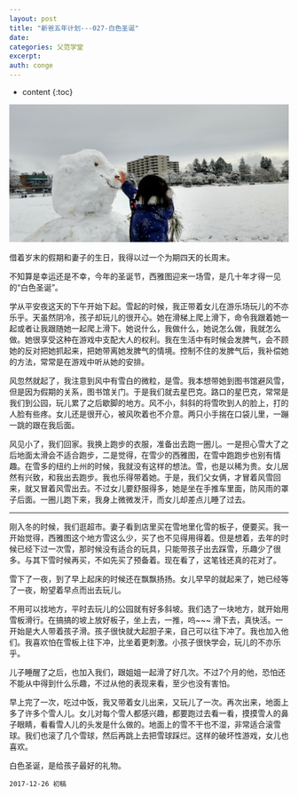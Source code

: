 ```yaml
---
layout: post
title: "新爸五年计划---027-白色圣诞"
date:
categories: 父范学堂
excerpt:
auth: conge
---
```

* content
{:toc}

![Snowman](/assets/images/父范学堂/118382-c11b35f4d6ed734d.png)

借着岁末的假期和妻子的生日，我得以过一个为期四天的长周末。

不知算是幸运还是不幸，今年的圣诞节，西雅图迎来一场雪，是几十年才得一见的“白色圣诞”。

学从平安夜这天的下午开始下起。雪起的时候，我正带着女儿在游乐场玩儿的不亦乐乎。天虽然阴冷，孩子却玩儿的很开心。她在滑梯上爬上滑下，命令我跟着她一起或者让我跟随她一起爬上滑下。她说什么，我做什么，她说怎么做，我就怎么做。她很享受这种在游戏中支配大人的权利。我在生活中有时候会发脾气，会不顾她的反对把她抓起来，把她带离她发脾气的情境。控制不住的发脾气后，我补偿她的方法，常常是在游戏中听从她的安排。

风忽然就起了，我注意到风中有雪白的微粒，是雪。我本想带她到图书馆避风雪，但是因为假期的关系，图书馆关门。于是我们就去星巴克。路口的星巴克，常常是我们到公园，玩儿累了之后歇脚的地方。风不小，斜斜的将雪吹到人的脸上，打的人脸有些疼。女儿还是很开心，被风吹着也不介意。两只小手揣在口袋儿里，一蹦一跳的跟在我后面。

风见小了，我们回家。我换上跑步的衣服，准备出去跑一圈儿。一是担心雪大了之后地面太滑会不适合跑步，二是觉得，在雪少的西雅图，在雪中跑跑步也别有情趣。在雪多的纽约上州的时候，我就没有这样的想法。雪，也是以稀为贵。女儿居然有兴致，和我出去跑步。我也乐得带着她。于是，我们父女俩，才冒着风雪回来，就又冒着风雪出去。不过女儿要舒服得多，她是坐在手推车里面，防风雨的罩子后面。一圈儿跑下来，我身上微微发汗，而女儿却差点儿睡了过去。

----

刚入冬的时候，我们逛超市。妻子看到店里买在雪地里化雪的板子，便要买。我一开始觉得，西雅图这个地方雪这么少，买了也不见得用得着。但是想着，去年的时候已经下过一次雪，那时候没有适合的玩具，只能带孩子出去踩雪，乐趣少了很多。与其下雪时候再买，不如先买了预备着。现在看了，这笔钱还真的花对了。

雪下了一夜，到了早上起床的时候还在飘飘扬扬。女儿早早的就起来了，她已经等了一夜，盼望着早点而出去玩儿。

不用可以找地方，平时去玩儿的公园就有好多斜坡。我们选了一块地方，就开始用雪板滑行。在搞搞的坡上放好板子，坐上去，一推，呜~~~ 滑下去，真快活。一开始是大人带着孩子滑。孩子很快就大起胆子来，自己可以往下冲了。我也加入他们。我喜欢怕在雪板上往下冲，比坐着更刺激。小孩子很快学会，玩儿的不亦乐乎。

儿子睡醒了之后，也加入我们，跟姐姐一起滑了好几次。不过7个月的他，恐怕还不能从中得到什么乐趣，不过从他的表现来看，至少也没有害怕。

早上完了一次，吃过中饭，我又带着女儿出来，又玩儿了一次。再次出来，地面上多了许多个雪人儿。女儿对每个雪人都感兴趣，都要跑过去看一看，摸摸雪人的鼻子眼睛，看看雪人儿的头发是什么做的。地面上的雪不干也不湿，非常适合滚雪球。我们也滚了几个雪球，然后再跳上去把雪球踩烂。这样的破坏性游戏，女儿也喜欢。

白色圣诞，是给孩子最好的礼物。

```
2017-12-26 初稿
```
